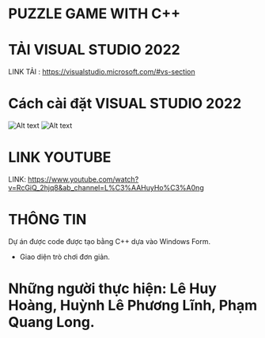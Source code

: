 # PUZZLE GAME WITH C++
# TẢI VISUAL STUDIO 2022
LINK TẢI : https://visualstudio.microsoft.com/#vs-section
# Cách cài đặt VISUAL STUDIO 2022
![Alt text](https://file%252B.vscode-resource.vscode-cdn.net/Users/lehoang/Downloads/pic_1.png?version%253D1704952948760)
![Alt text](https://file%252B.vscode-resource.vscode-cdn.net/Users/lehoang/Downloads/pic_2.png?version%253D1704952968062)
# LINK YOUTUBE
LINK: https://www.youtube.com/watch?v=RcGiQ_2hjq8&ab_channel=L%C3%AAHuyHo%C3%A0ng
# THÔNG TIN
Dự án được code được tạo bằng C++ dựa vào Windows Form.
 - Giao diện trò chơi đơn giản.
# Những người thực hiện: Lê Huy Hoàng, Huỳnh Lê Phương Lĩnh, Phạm Quang Long.
